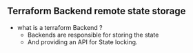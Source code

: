 ## Terraform Backend remote state storage
- what is a terraform Backend ?
  - Backends are responsible for storing the state
  - And providing an API for State locking.


